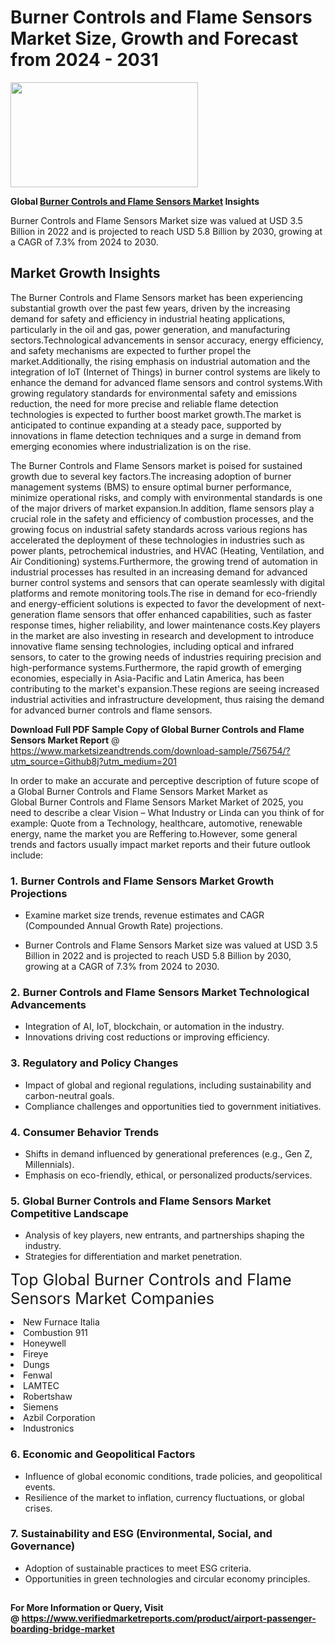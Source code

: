 <H1>Burner Controls and Flame Sensors Market Size, Growth and Forecast from 2024 - 2031</H1><img class="aligncenter size-medium wp-image-584254" src="https://thirdeyenews.in/wp-content/uploads/2024/09/Global-Market-Research-300x168.jpeg" alt="" width="300" height="168" /><p><strong>Global&nbsp;<a href="https://www.marketsizeandtrends.com/download-sample/756754/?utm_source=Github8j?utm_medium=201">Burner Controls and Flame Sensors Market</a> Insights</strong></p><p>Burner Controls and Flame Sensors Market size was valued at USD 3.5 Billion in 2022 and is projected to reach USD 5.8 Billion by 2030, growing at a CAGR of 7.3% from 2024 to 2030.</p><p><h2>Market Growth Insights</h2> <p>The Burner Controls and Flame Sensors market has been experiencing substantial growth over the past few years, driven by the increasing demand for safety and efficiency in industrial heating applications, particularly in the oil and gas, power generation, and manufacturing sectors.Technological advancements in sensor accuracy, energy efficiency, and safety mechanisms are expected to further propel the market.Additionally, the rising emphasis on industrial automation and the integration of IoT (Internet of Things) in burner control systems are likely to enhance the demand for advanced flame sensors and control systems.With growing regulatory standards for environmental safety and emissions reduction, the need for more precise and reliable flame detection technologies is expected to further boost market growth.The market is anticipated to continue expanding at a steady pace, supported by innovations in flame detection techniques and a surge in demand from emerging economies where industrialization is on the rise.</p> <p>The Burner Controls and Flame Sensors market is poised for sustained growth due to several key factors.The increasing adoption of burner management systems (BMS) to ensure optimal burner performance, minimize operational risks, and comply with environmental standards is one of the major drivers of market expansion.In addition, flame sensors play a crucial role in the safety and efficiency of combustion processes, and the growing focus on industrial safety standards across various regions has accelerated the deployment of these technologies in industries such as power plants, petrochemical industries, and HVAC (Heating, Ventilation, and Air Conditioning) systems.Furthermore, the growing trend of automation in industrial processes has resulted in an increasing demand for advanced burner control systems and sensors that can operate seamlessly with digital platforms and remote monitoring tools.The rise in demand for eco-friendly and energy-efficient solutions is expected to favor the development of next-generation flame sensors that offer enhanced capabilities, such as faster response times, higher reliability, and lower maintenance costs.Key players in the market are also investing in research and development to introduce innovative flame sensing technologies, including optical and infrared sensors, to cater to the growing needs of industries requiring precision and high-performance systems.Furthermore, the rapid growth of emerging economies, especially in Asia-Pacific and Latin America, has been contributing to the market's expansion.These regions are seeing increased industrial activities and infrastructure development, thus raising the demand for advanced burner controls and flame sensors.<p><span class=""><strong>Download Full PDF Sample Copy of Global Burner Controls and Flame Sensors Market Report</strong> @ <a href="https://www.marketsizeandtrends.com/download-sample/756754/?utm_source=Github8j?utm_medium=201" target="_blank">https://www.marketsizeandtrends.com/download-sample/756754/?utm_source=Github8j?utm_medium=201</a></span></p><p>In order to make an accurate and perceptive description of future scope of a Global&nbsp;Burner Controls and Flame Sensors Market Market as Global&nbsp;Burner Controls and Flame Sensors Market Market of 2025, you need to describe a clear Vision &ndash; What Industry or Linda can you think of for example: Quote from a Technology, healthcare, automotive, renewable energy, name the market you are Reffering to.However, some general trends and factors usually impact market reports and their future outlook include:</p><h3>1.&nbsp;<strong>Burner Controls and Flame Sensors Market Growth Projections</strong></h3><ul><li>Examine market size trends, revenue estimates and CAGR (Compounded Annual Growth Rate) projections.</li><li><p>Burner Controls and Flame Sensors Market size was valued at USD 3.5 Billion in 2022 and is projected to reach USD 5.8 Billion by 2030, growing at a CAGR of 7.3% from 2024 to 2030.</p></li></ul><h3>2.&nbsp;<strong>Burner Controls and Flame Sensors Market Technological Advancements</strong></h3><ul><li>Integration of AI, IoT, blockchain, or automation in the industry.</li><li>Innovations driving cost reductions or improving efficiency.</li></ul><h3>3.&nbsp;<strong>Regulatory and Policy Changes</strong></h3><ul><li>Impact of global and regional regulations, including sustainability and carbon-neutral goals.</li><li>Compliance challenges and opportunities tied to government initiatives.</li></ul><h3>4.&nbsp;<strong>Consumer Behavior Trends</strong></h3><ul><li>Shifts in demand influenced by generational preferences (e.g., Gen Z, Millennials).</li><li>Emphasis on eco-friendly, ethical, or personalized products/services.</li></ul><h3>5.&nbsp;<strong>Global Burner Controls and Flame Sensors Market Competitive Landscape</strong></h3><ul><li>Analysis of key players, new entrants, and partnerships shaping the industry.</li><li>Strategies for differentiation and market penetration.</li></ul><p data-pm-slice="1 1 []"><span style="color: inherit; font-family: inherit; font-size: 25px;">Top Global Burner Controls and Flame Sensors Market Companies</span></p><div class="" data-test-id=""><p><li>New Furnace Italia</li><li> Combustion 911</li><li> Honeywell</li><li> Fireye</li><li> Dungs</li><li> Fenwal</li><li> LAMTEC</li><li> Robertshaw</li><li> Siemens</li><li> Azbil Corporation</li><li> Industronics</li></p></div><h3>6.&nbsp;<strong>Economic and Geopolitical Factors</strong></h3><ul><li>Influence of global economic conditions, trade policies, and geopolitical events.</li><li>Resilience of the market to inflation, currency fluctuations, or global crises.</li></ul><h3>7.&nbsp;<strong>Sustainability and ESG (Environmental, Social, and Governance)</strong></h3><ul><li>Adoption of sustainable practices to meet ESG criteria.</li><li>Opportunities in green technologies and circular economy principles.</li></ul><h2><strong style="font-size: 14px;">For More Information or Query, Visit @&nbsp;</strong><a style="background-color: #ffffff; font-size: 14px;" href="https://www.marketsizeandtrends.com/report/burner-controls-and-flame-sensors-market/" target="_blank">https://www.verifiedmarketreports.com/product/airport-passenger-boarding-bridge-market</a></h2>